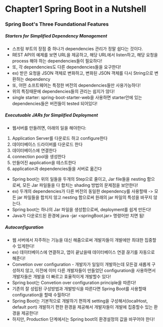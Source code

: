 # Chapter1 Spring Boot in a Nutshell

### Spring Boot's Three Foundational Features  

##### Starters for Simplified Dependency Management 
- 스프링 부트의 장점 중 하나가 dependencies 관리가 정말 쉽다는 것이다. 
- REST API의 예제를 보면 URL을 제공하고, 해당 URL에서 listen하고, 해당 요청을 process 해야 하는 dependencies들이 필요하다!
- 또, 각 dependencies도 다른 dependencies들을 요구한다! 
- ex) 받은 요청을 JSON 객체로 변화하고, 변화된 JSON 객체를 다시 String으로 변환하는 dependency
- 또, 어떤 소프트웨어는 특정한 버전의 dependencies들만 사용가능하다! 
- 위의 특징때문에 dependencies들의 관리는 쉽지가 않다! 
- single starter: spring-boot-starter-web을 사용하면 starter안에 있는 dependencies들은 
버전들이 tested 되어있다!  

##### Executuable JARs for Simplified Deployment 
- 웹서버를 만들려면, 아래의 일을 해야한다: 
1) Application Server를 다운로드 하고 configure한다
2) 데이터베이스 드라이버를 다운로드 한다
3) 데이터베이스에 연결한다
4) connection pool을 생성한다
5) 만들어진 application을 테스트한다
6) application과 dependencies들을 서버로 옮긴다
  
- Spring boot는 위의 일들을 두개의 Step으로 줄이고, Jar file들을 nesting 함으로써, 모든  Jar 파일들을 다 합치는 shading 방법의 문제점을 보안한다!
- ex) 두개의 dependencies가 다른 버전의 동일한 dependency를 사용할때 -> 모든 jar 파일들을 합치지 않고 nesting 함으로써 원래의 jar 파일의 특성을 바꾸지 않는다.
- Spring boot는 하나의 Jar 파일을 생성함으로써, deployment를 쉽게 만든다! 
- Java가 다운로드된 환경에 java -jar <springBoot.jar> 명령어만 치면 됨! 

##### Autoconfiguration  
- 웹 서버에서 자주하는 기능을 대신 해줌으로써 개발자들이 개발에만 최대한 집중할수 있게한다! 
- ex) 데이터베이스에 연결하고, 앱이 끝났을때 데이터베이스 연결 끊기를 자동으로 해준다!
- Convetion over configuration - 개발자가 일일이 개발하는데 모든걸 새롭게 구성하지 않고, 이전에 이미 다른 개발자들이 만들었던 configuration을 사용하면서 개발자들은 개발을 
더 빠르고 효율적이게 개발할수 있다! 
- Spring boot는 Convetion over configuration principle을 따른다!
- 기존의 잘 성립된 구성방법과 개발방식을 따른다면 Spring Boot를 사용할때 configuration을 할때 수월하다! 
- Spring Boot는 기본적으로 개발하기 편하게 setting을 구성해서(localHost, default port) 개발하기 편한 환경을 제공해서 개발자들이 개발에 집중할수 있는 환경을 제공한다!
- 하지만, Production 단계에서는 Spring boot의 환경설정의 값을 바꾸어야 한다!

